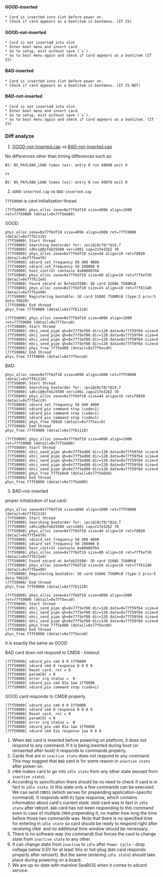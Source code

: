 
#### GOOD-inserted

    * Card is inserted into slot before power on.
    * Check if card appears as a bootitem in bootmenu. (IT IS)

#### GOOD-not-inserted

    * Card is not inserted into slot
    * Enter boot menu and insert card
    * Go to setup, exit without save (`x`).
    * Go to boot menu again and check if card appears as a bootitem (IT IS)

#### BAD-inserted

    * Card is inserted into slot before power on.
    * Check if card appears as a bootitem in bootmenu. (IT IS NOT)

#### BAD-not-inserted

    * Card is not inserted into slot.
    * Enter boot menu and insert card.
    * Go to setup, exit without save (`x`).
    * Go to boot menu again and check if card appears as a bootitem. (IT IS)

### Diff analyze


1. [GOOD-not-inserted.cap](https://github.com/pcengines/apu2-documentation/blob/master/docs/debug/logs/GOOD-not-inserted.cap)
   vs [BAD-not-inserted.cap](https://github.com/pcengines/apu2-documentation/blob/master/docs/debug/logs/BAD-not-inserted.cap)

  No differences other than timing differences such as:

  ```
  BS: BS_PAYLOAD_LOAD times (us): entry 0 run 48848 exit 0

  vs

  BS: BS_PAYLOAD_LOAD times (us): entry 0 run 48978 exit 0
  ```

2. `GOOD-inserted.cap` vs `BAD-inserted.cap`


  `77f59000` is card initialization thread

  ```
  |77f5d000| phys_alloc zone=0x77f6df10 size=4096 align=1000 ret=77f59000 (detail=0x77f5eb80)
  ```

  GOOD:

  ```
  phys_alloc zone=0x77f6df10 size=4096 align=1000 ret=77f59000 (detail=0x77f61110)
  /77f59000\ Start thread
  |77f59000| Searching bootorder for: /pci@i0cf8/*@14,7
  |77f59000| sdhci@0xfeb25500 ver=1001 cap=21fe32b2 70
  |77f59000| phys_alloc zone=0x77f6df18 size=44 align=10 ret=f0920 (detail=0x77f5eef0)
  |77f59000| sdcard_set_frequency 50 400 4000
  |77f59000| sdcard_set_frequency 50 200000 0
  |77f59000| host_control contains 0x00000f04
  |77f59000| phys_alloc zone=0x77f6df10 size=80 align=10 ret=77f5ef30 (detail=0x77f611e0)
  |77f59000| Found sdcard at 0xfeb25500: SD card SS08G 7580MiB
  |77f59000| phys_alloc zone=0x77f6df10 size=24 align=10 ret=77f61140 (detail=0x77f5ee90)
  |77f59000| Registering bootable: SD card SS08G 7580MiB (type:2 prio:5 data:f0920)
  \77f59000/ End thread
  phys_free 77f59000 (detail=0x77f61110)

  |77f5d000| phys_alloc zone=0x77f6df10 size=4096 align=1000 ret=77f59000 (detail=0x77f5eca0)
  /77f59000\ Start thread
  |77f59000| ehci_send_pipe qh=0x77f5ef80 dir=128 data=0x77f59f64 size=4
  |77f59000| ehci_send_pipe qh=0x77f5ef80 dir=128 data=0x77f59f64 size=4
  |77f59000| ehci_send_pipe qh=0x77f5ef80 dir=128 data=0x77f59f64 size=4
  |77f59000| ehci_send_pipe qh=0x77f5ef80 dir=128 data=0x77f59f64 size=4
  |77f59000| phys_free 77f5ed00 (detail=0x77f5ecd0)
  \77f59000/ End thread
  phys_free 77f59000 (detail=0x77f5eca0)
  ```

  BAD:

  ```
  phys_alloc zone=0x77f6df10 size=4096 align=1000 ret=77f59000 (detail=0x77f61110)
  /77f59000\ Start thread
  |77f59000| Searching bootorder for: /pci@i0cf8/*@14,7
  |77f59000| sdhci@0xfeb25500 ver=1001 cap=21fe32b2 70
  |77f59000| phys_alloc zone=0x77f6df18 size=44 align=10 ret=f0920 (detail=0x77f5ecc0)
  |77f59000| sdcard_set_frequency 50 400 4000
  |77f59000| sdcard_pio command stop (code=1)
  |77f59000| sdcard_pio command stop (code=1)
  |77f59000| sdcard_pio command stop (code=1)
  |77f59000| phys_free f0920 (detail=0x77f5ecc0)
  \77f59000/ End thread
  phys_free 77f59000 (detail=0x77f61110)

  |77f5d000| phys_alloc zone=0x77f6df10 size=4096 align=1000 ret=77f59000 (detail=0x77f5eb80)
  /77f59000\ Start thread
  |77f59000| ehci_send_pipe qh=0x77f5ed80 dir=128 data=0x77f59f64 size=4
  |77f59000| ehci_send_pipe qh=0x77f5ed80 dir=128 data=0x77f59f64 size=4
  |77f59000| ehci_send_pipe qh=0x77f5ed80 dir=128 data=0x77f59f64 size=4
  |77f59000| ehci_send_pipe qh=0x77f5ed80 dir=128 data=0x77f59f64 size=4
  |77f59000| ehci_send_pipe qh=0x77f5ed80 dir=128 data=0x77f59f64 size=4
  |77f59000| phys_free 77f5ebe0 (detail=0x77f5ebb0)
  \77f59000/ End thread
  phys_free 77f59000 (detail=0x77f5eb80)
  ```

3. BAD-not-inserted

  proper initializaton of `bad` card:

  ```
  phys_alloc zone=0x77f6df10 size=4096 align=1000 ret=77f59000 (detail=0x77f61110)
  /77f59000\ Start thread
  |77f59000| Searching bootorder for: /pci@i0cf8/*@14,7
  |77f59000| sdhci@0xfeb25500 ver=1001 cap=21fe32b2 70
  |77f59000| phys_alloc zone=0x77f6df18 size=44 align=10 ret=f0920 (detail=0x77f5eef0)
  |77f59000| sdcard_set_frequency 50 400 4000
  |77f59000| sdcard_set_frequency 50 200000 0
  |77f59000| host_control contains 0x00000f04
  |77f59000| phys_alloc zone=0x77f6df10 size=80 align=10 ret=77f5ef30 (detail=0x77f611e0)
  |77f59000| Found sdcard at 0xfeb25500: SD card SS08G 7580MiB
  |77f59000| phys_alloc zone=0x77f6df10 size=24 align=10 ret=77f61140 (detail=0x77f5ee90)
  |77f59000| Registering bootable: SD card SS08G 7580MiB (type:2 prio:5 data:f0920)
  \77f59000/ End thread
  phys_free 77f59000 (detail=0x77f61110)

  |77f5d000| phys_alloc zone=0x77f6df10 size=4096 align=1000 ret=77f59000 (detail=0x77f5eca0)
  /77f59000\ Start thread
  |77f59000| ehci_send_pipe qh=0x77f5ef80 dir=128 data=0x77f59f64 size=4
  |77f59000| ehci_send_pipe qh=0x77f5ef80 dir=128 data=0x77f59f64 size=4
  |77f59000| ehci_send_pipe qh=0x77f5ef80 dir=128 data=0x77f59f64 size=4
  |77f59000| ehci_send_pipe qh=0x77f5ef80 dir=128 data=0x77f59f64 size=4
  |77f59000| phys_free 77f5ed00 (detail=0x77f5ecd0)
  \77f59000/ End thread
  phys_free 77f59000 (detail=0x77f5eca0)
  ```

  It is exactly the same as GOOD


  BAD card does not respond to CMD8 - timeout

  ```
  |77f59000| sdcard_pio cmd 0 0 1ff0000
  |77f59000| sdcard cmd 0 response 0 0 0 0
  |77f59000| Reset card. ret = 0
  |77f59000| param[0] = 0
  |77f59000| error irq status =  0
  |77f59000| sdcard_pio cmd 81a 1aa 1ff0000
  |77f59000| sdcard_pio command stop (code=1)
  ```

  GOOD card responds to CMD8 properly

  ```
  |77f59000| sdcard_pio cmd 0 0 1ff0000
  |77f59000| sdcard cmd 0 response 0 0 0 0
  |77f59000| Reset card. ret = 0
  |77f59000| param[0] = 0
  |77f59000| error irq status =  0
  |77f59000| sdcard_pio cmd 81a 1aa 1ff0000
  |77f59000| sdcard cmd 81a response 1aa 0 0 0
  ```

1. When `BAD` card is inserted before powering on platform, it does not respond
   to any command. If it is being inserted during boot (or reinserted after
   boot) it responds to commands properly.
2. Cards that are in `inactive state` does not respond to any command. This may
   suggest that `BAD` card is for some reason in `inactive state` after
   power-on.
3. `CMD0` makes card to go into `idle state` from any other state (except from
   `inactive state`).
4. According to specification there should be no need to check if card is in
   fact in `idle state`. In this state only a few commands can be executed. We
   can send `CMD55` (which serves for prepending application-specific command).
   It responds with `R1` type response, which contains information about card's
   current state. `GOOD` card was in fact in `idle state` after reboot. `BAD`
   card has not been responding to this command even in case of multiple `CMD0`
   prepending it, no matter how long the time before those two commands was.
   Note that there is no specified time for entering in `idle state` so card
   should be ready to respond right after receiving `CMD0 `and no additional
   time window should be necessary.
5. There is no software way (no command) that forces the card to change state
   from `inactive state` to any other.
6. It can change state from `inactive` to `idle` after `Power Cycle` - drop
   voltage below 0.5V for at least 1ms or hot-plug (`BAD` card responds
   properly after reinsert). But the same (entering `idle state`) should take
   place during powering on a board.
7. We are up-to-date with mainline SeaBIOS when it comes to sdcard service.
